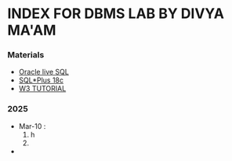 # INDEX FOR DBMS LAB BY DIVYA MA'AM
### Materials
  * [Oracle live SQL](https://livesql.oracle.com/landing/)
  * [SQL*Plus 18c](https://www.oracle.com/in/database/technologies/sqlplus-cloud.html)
  * [W3 TUTORIAL](https://www.w3schools.com/sql/)
### 2025
  * Mar-10 :
      1. h
      2. 
  * 
